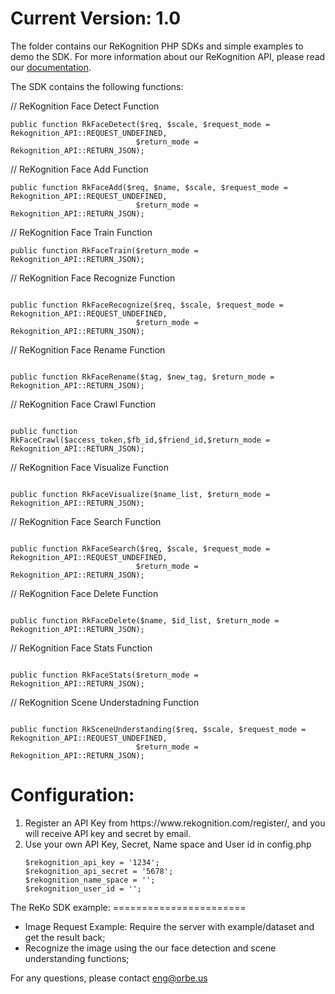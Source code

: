 Current Version: 1.0
=======================

The folder contains our ReKognition PHP SDKs and simple examples to demo the SDK. For more information about our ReKognition API, please read our 
<a href="http://v2.rekognition.com/developer/docs">documentation</a>.

The SDK contains the following functions:

// ReKognition Face Detect Function

<pre><code>public function RkFaceDetect($req, $scale, $request_mode = Rekognition_API::REQUEST_UNDEFINED,
                            $return_mode = Rekognition_API::RETURN_JSON);
</code></pre>

// ReKognition Face Add Function

<pre><code>public function RkFaceAdd($req, $name, $scale, $request_mode = Rekognition_API::REQUEST_UNDEFINED, 
                            $return_mode = Rekognition_API::RETURN_JSON);
</code></pre>

// ReKognition Face Train Function

<pre><code>public function RkFaceTrain($return_mode = Rekognition_API::RETURN_JSON);
</code></pre>

// ReKognition Face Recognize Function

<pre><code>
public function RkFaceRecognize($req, $scale, $request_mode = Rekognition_API::REQUEST_UNDEFINED, 
                            $return_mode = Rekognition_API::RETURN_JSON);
</code></pre>

// ReKognition Face Rename Function

<pre><code>
public function RkFaceRename($tag, $new_tag, $return_mode = Rekognition_API::RETURN_JSON);
</code></pre>

// ReKognition Face Crawl Function

<pre><code>
public function RkFaceCrawl($access_token,$fb_id,$friend_id,$return_mode = Rekognition_API::RETURN_JSON);
</code></pre>

// ReKognition Face Visualize Function

<pre><code>
public function RkFaceVisualize($name_list, $return_mode = Rekognition_API::RETURN_JSON);
</code></pre>

// ReKognition Face Search Function

<pre><code>
public function RkFaceSearch($req, $scale, $request_mode = Rekognition_API::REQUEST_UNDEFINED, 
                            $return_mode = Rekognition_API::RETURN_JSON);
</code></pre>

// ReKognition Face Delete Function

<pre><code>
public function RkFaceDelete($name, $id_list, $return_mode = Rekognition_API::RETURN_JSON);
</code></pre>

// ReKognition Face Stats Function

<pre><code>
public function RkFaceStats($return_mode = Rekognition_API::RETURN_JSON);
</code></pre>

// ReKognition Scene Understadning Function

<pre><code>
public function RkSceneUnderstanding($req, $scale, $request_mode = Rekognition_API::REQUEST_UNDEFINED, 
                            $return_mode = Rekognition_API::RETURN_JSON);
</code></pre>

Configuration:
=======================

<ol>
<li> Register an API Key from https://www.rekognition.com/register/, and you will receive API key and secret by email.</li>
<li> Use your own API Key, Secret, Name space and User id in config.php </li>

<pre><code>$rekognition_api_key = '1234';
$rekognition_api_secret = '5678';
$rekognition_name_space = '';
$rekognition_user_id = ''; 
</code></pre>

</ol>
The ReKo SDK example:
=======================

<ul>
<li>Image Request Example: Require the server with example/dataset and get the result back; </li>
<li>Recognize the image using the our face detection and scene understanding functions; </li>
</ul>

For any questions, please contact eng@orbe.us
